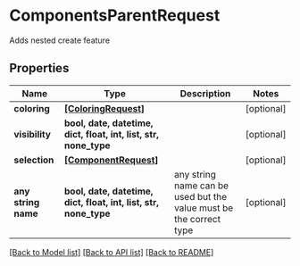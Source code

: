 # ComponentsParentRequest

Adds nested create feature

## Properties
Name | Type | Description | Notes
------------ | ------------- | ------------- | -------------
**coloring** | [**[ColoringRequest]**](ColoringRequest.md) |  | [optional] 
**visibility** | **bool, date, datetime, dict, float, int, list, str, none_type** |  | [optional] 
**selection** | [**[ComponentRequest]**](ComponentRequest.md) |  | [optional] 
**any string name** | **bool, date, datetime, dict, float, int, list, str, none_type** | any string name can be used but the value must be the correct type | [optional]

[[Back to Model list]](../README.md#documentation-for-models) [[Back to API list]](../README.md#documentation-for-api-endpoints) [[Back to README]](../README.md)



